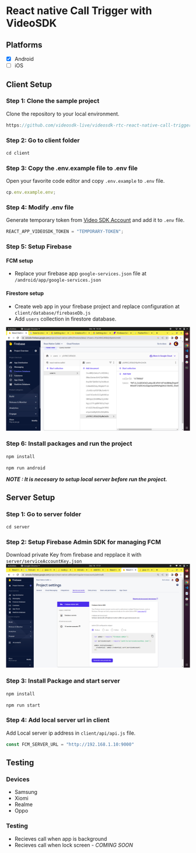 # React native Call Trigger with  VideoSDK

## Platforms 

- [x] Android 
- [ ] iOS 

## Client Setup

### Step 1: Clone the sample project

Clone the repository to your local environment.

```js
https://github.com/videosdk-live/videosdk-rtc-react-native-call-trigger-example.git
```

### Step 2: Go to client folder

```js
cd client
```

### Step 3: Copy the .env.example file to .env file

Open your favorite code editor and copy `.env.example` to `.env` file.

```js
cp.env.example.env;
```

### Step 4: Modify .env file

Generate temporary token from [Video SDK Account](https://app.videosdk.live/signup) and add it to `.env` file.

```js title=".env"
REACT_APP_VIDEOSDK_TOKEN = "TEMPORARY-TOKEN";
```

### Step 5: Setup Firebase 

#### FCM setup
- Replace your firebase app `google-services.json` file at `/android/app/google-services.json`

#### Firestore setup
- Create web app in your firebase project and replace configuration at `client/database/firebaseDb.js`
- Add `users` collection in firestore database.

![plot](./public/image-1.png)


### Step 6: Install packages and run the project

```js
npm install
```

```js
npm run android
```

_**NOTE : It is necesary to setup local server before run the project.**_



## Server Setup

### Step 1: Go to server folder

```js
cd server
```

### Step 2: Setup Firebase Admin SDK for managing FCM

Download private Key from firebase and repplace it with `server/serviceAccountKey.json`
![plot](./public/image-3.png)


### Step 3: Install Package and start server

```js
npm install
```

```js
npm run start
```
### Step 4: Add local server url in client

Add Local server ip address in `client/api/api.js` file.

```js title="api.js"
const FCM_SERVER_URL = "http://192.168.1.10:9000"
```


## Testing 

### Devices 
- Samsung 
- Xiomi 
- Realme
- Oppo 

### Testing 
- Recieves call when app is background 
- Recieves call when lock screen - _COMING SOON_